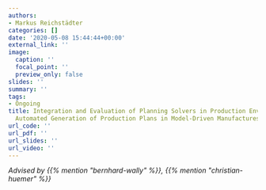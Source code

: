 ```yaml
---
authors:
- Markus Reichstädter
categories: []
date: '2020-05-08 15:44:44+00:00'
external_link: ''
image:
  caption: ''
  focal_point: ''
  preview_only: false
slides: ''
summary: ''
tags:
- Ongoing
title: Integration and Evaluation of Planning Solvers in Production Environments.
  Automated Generation of Production Plans in Model-Driven Manufactures.
url_code: ''
url_pdf: ''
url_slides: ''
url_video: ''
---
```




*Advised by {{% mention "bernhard-wally" %}}, {{% mention "christian-huemer" %}}*